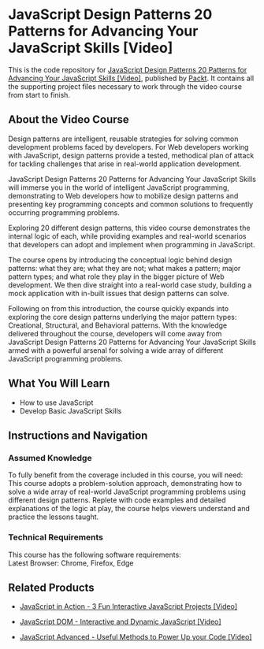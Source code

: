 # JavaScript Design Patterns 20 Patterns for Advancing Your JavaScript Skills [Video]
This is the code repository for [JavaScript Design Patterns 20 Patterns for Advancing Your JavaScript Skills [Video]](https://www.packtpub.com/web-development/javascript-design-patterns-20-patterns-advancing-your-javascript-skills-video?utm_source=github&utm_medium=repository&utm_campaign=9781785888014), published by [Packt](https://www.packtpub.com/?utm_source=github). It contains all the supporting project files necessary to work through the video course from start to finish.
## About the Video Course
Design patterns are intelligent, reusable strategies for solving common development problems faced by developers. For Web developers working with JavaScript, design patterns provide a tested, methodical plan of attack for tackling challenges that arise in real-world application development.

JavaScript Design Patterns 20 Patterns for Advancing Your JavaScript Skills will immerse you in the world of intelligent JavaScript programming, demonstrating to Web developers how to mobilize design patterns and presenting key programming concepts and common solutions to frequently occurring programming problems.

Exploring 20 different design patterns, this video course demonstrates the internal logic of each, while providing examples and real-world scenarios that developers can adopt and implement when programming in JavaScript.

The course opens by introducing the conceptual logic behind design patterns: what they are; what they are not; what makes a pattern; major pattern types; and what role they play in the bigger picture of Web development. We then dive straight into a real-world case study, building a mock application with in-built issues that design patterns can solve.

Following on from this introduction, the course quickly expands into exploring the core design patterns underlying the major pattern types: Creational, Structural, and Behavioral patterns. With the knowledge delivered throughout the course, developers will come away from JavaScript Design Patterns 20 Patterns for Advancing Your JavaScript Skills armed with a powerful arsenal for solving a wide array of different JavaScript programming problems.

<H2>What You Will Learn</H2>
<DIV class=book-info-will-learn-text>
<UL>
<LI>How to use JavaScript 
<LI>Develop Basic JavaScript Skills </LI></UL></DIV>

## Instructions and Navigation
### Assumed Knowledge
To fully benefit from the coverage included in this course, you will need:<br/>
This course adopts a problem-solution approach, demonstrating how to solve a wide array of real-world JavaScript programming problems using different design patterns. Replete with code examples and detailed explanations of the logic at play, the course helps viewers understand and practice the lessons taught.
### Technical Requirements
This course has the following software requirements:<br/>
Latest Browser: Chrome, Firefox, Edge

## Related Products
* [JavaScript in Action - 3 Fun Interactive JavaScript Projects [Video]](https://www.packtpub.com/application-development/javascript-action-3-fun-interactive-javascript-projects-video?utm_source=github&utm_medium=repository&utm_campaign=9781838824273)

* [JavaScript DOM - Interactive and Dynamic JavaScript [Video]](https://www.packtpub.com/application-development/javascript-dom-interactive-and-dynamic-javascript-video?utm_source=github&utm_medium=repository&utm_campaign=9781838559687)

* [JavaScript Advanced - Useful Methods to Power Up your Code [Video]](https://www.packtpub.com/application-development/javascript-advanced-useful-methods-power-your-code-video?utm_source=github&utm_medium=repository&utm_campaign=9781838826987)

